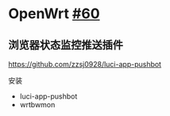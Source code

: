 # OpenWrt [#60](https://github.com/vhxubo/blog/issues/60)

## 浏览器状态监控推送插件

https://github.com/zzsj0928/luci-app-pushbot

安装

- luci-app-pushbot
- wrtbwmon